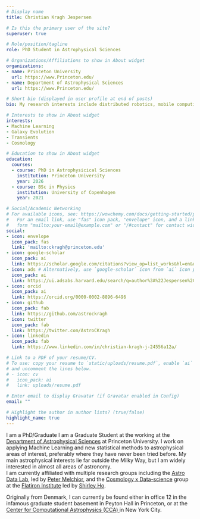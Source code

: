 ```yaml
---
# Display name
title: Christian Kragh Jespersen

# Is this the primary user of the site?
superuser: true

# Role/position/tagline
role: PhD Student in Astrophysical Sciences

# Organizations/Affiliations to show in About widget
organizations:
- name: Princeton University
  url: https://www.Princeton.edu/
- name: Department of Astrophysical Sciences
  url: https://www.Princeton.edu/

# Short bio (displayed in user profile at end of posts)
bio: My research interests include distributed robotics, mobile computing and programmable matter.

# Interests to show in About widget
interests:
- Machine Learning
- Galaxy Evolution
- Transients
- Cosmology

# Education to show in About widget
education:
  courses:
  - course: PhD in Astrophysicical Sciences
    institution: Princeton University
    year: 2026
  - course: BSc in Physics
    institution: University of Copenhagen
    year: 2021

# Social/Academic Networking
# For available icons, see: https://wowchemy.com/docs/getting-started/page-builder/#icons
#   For an email link, use "fas" icon pack, "envelope" icon, and a link in the
#   form "mailto:your-email@example.com" or "/#contact" for contact widget.
social:
- icon: envelope
  icon_pack: fas
  link: 'mailto:ckragh@princeton.edu'
- icon: google-scholar 
  icon_pack: ai
  link: https://scholar.google.com/citations?view_op=list_works&hl=en&user=0FjNowwAAAAJ
- icon: ads # Alternatively, use `google-scholar` icon from `ai` icon pack
  icon_pack: ai
  link: https://ui.adsabs.harvard.edu/search/q=author%3A%22Jespersen%2C%20Christian%20K.%22&sort=date%20desc%2C%20bibcode%20desc&p_=0
- icon: orcid
  icon_pack: ai
  link: https://orcid.org/0000-0002-8896-6496
- icon: github
  icon_pack: fab
  link: https://github.com/astrockragh
- icon: twitter
  icon_pack: fab
  link: https://twitter.com/AstroCKragh
- icon: linkedin
  icon_pack: fab
  link: https://www.linkedin.com/in/christian-kragh-j-24556a12a/

# Link to a PDF of your resume/CV.
# To use: copy your resume to `static/uploads/resume.pdf`, enable `ai` icons in `params.toml`, 
# and uncomment the lines below.
# - icon: cv
#   icon_pack: ai
#   link: uploads/resume.pdf

# Enter email to display Gravatar (if Gravatar enabled in Config)
email: ""

# Highlight the author in author lists? (true/false)
highlight_name: true
---
```


I am a PhD/Graduate I am a Graduate Student at the working at the [Department of Astrophysical Sciences](https://web.astro.princeton.edu) at Princeton University.
I work on applying Machine Learning and new statistical methods to astrophysical areas of interest, preferably where they have never been tried before. My main astrophysical interests lie far outside the Milky Way, but I am widely interested in almost all areas of astronomy. <br/>
I am currently affiliated with multiple research groups including the <a href="https://astro-data-lab.github.io/">Astro Data Lab</a>, led by <a href="https://pmelchior.net/">Peter Melchior</a>, and the <a href="https://www.simonsfoundation.org/flatiron/center-for-computational-astrophysics/cosmology-x-data-science/"> Cosmology x Data-science</a> group at the 
<a href="https://www.simonsfoundation.org/flatiron/center-for-computational-astrophysics/"> Flatiron Institute</a> led by 
<a href="https://users.flatironinstitute.org/~sho/index.html"> Shirley Ho</a>.

Originally from Denmark, I can currently be found either in office 12 in the infamous graduate student basement
in Peyton Hall in Princeton, or at the <a href="https://www.simonsfoundation.org/flatiron/center-for-computational-astrophysics/"> Center for Computational Astrophysics (CCA) </a> 
in New York City.



 <!-- {{< icon name="download" pack="fas" >}} Download my {{< staticref "uploads/demo_resume.pdf" "newtab" >}}resumé{{< /staticref >}}. -->
